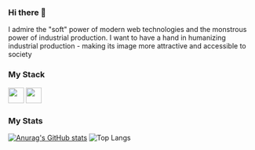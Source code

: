 ### Hi there 👋

I admire the "soft" power of modern web technologies and the monstrous power of industrial production. I want to have a hand in humanizing industrial production - making its image more attractive and accessible to society 

### My Stack

<div>
  <img height="32" width="32" src="https://cdn.jsdelivr.net/npm/simple-icons@v9/icons/react.svg" />
  <img height="32" width="32" src="https://cdn.jsdelivr.net/npm/simple-icons@v9/icons/typescript.svg" />
</div>

### My Stats

[![Anurag's GitHub stats](https://github-readme-stats.vercel.app/api?username=lizonkisel&theme=gotham)](https://github.com/anuraghazra/github-readme-stats) ![Top Langs](https://github-readme-stats.vercel.app/api/top-langs/?username=lizonkisel&layout=compact&theme=gotham)
<!--
**lizonkisel/lizonkisel** is a ✨ _special_ ✨ repository because its `README.md` (this file) appears on your GitHub profile.

Here are some ideas to get you started:

- 🔭 I’m currently working on ...
- 🌱 I’m currently learning ...
- 👯 I’m looking to collaborate on ...
- 🤔 I’m looking for help with ...
- 💬 Ask me about ...
- 📫 How to reach me: ...
- 😄 Pronouns: ...
- ⚡ Fun fact: ...
-->
